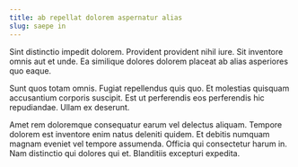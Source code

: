 ```yaml
---
title: ab repellat dolorem aspernatur alias
slug: saepe in
---
```


Sint distinctio impedit dolorem. Provident provident nihil iure. Sit inventore omnis aut et unde. Ea similique dolores dolorem placeat ab alias asperiores quo eaque.

Sunt quos totam omnis. Fugiat repellendus quis quo. Et molestias quisquam accusantium corporis suscipit. Est ut perferendis eos perferendis hic repudiandae. Ullam ex deserunt.

Amet rem doloremque consequatur earum vel delectus aliquam. Tempore dolorem est inventore enim natus deleniti quidem. Et debitis numquam magnam eveniet vel tempore assumenda. Officia qui consectetur harum in. Nam distinctio qui dolores qui et. Blanditiis excepturi expedita.
